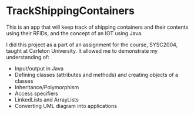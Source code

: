 # TrackShippingContainers
This is an app that will keep track of shipping containers and their contents using their RFIDs, and the concept of an IOT using Java.

I did this project as a part of an assignment for the course, SYSC2004, taught at Carleton University. It allowed me to demonstrate my understanding of:


- Input/output in Java
- Defining classes (attributes and methods) and creating objects of a classes
- Inheritance/Polymorphism
- Access specifiers
- LinkedLists and ArrayLists
- Converting UML diagram into applications

